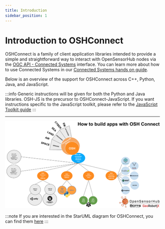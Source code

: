 ```yaml
---
title: Introduction
sidebar_position: 1
---
```



# Introduction to OSHConnect

OSHConnect is a family of client application libraries intended to provide a simple and straightforward way to interact with OpenSensorHub nodes via the [OGC API - Connected Systems](https://ogcapi.ogc.org/connectedsystems/) interface. You can learn more about how to use Connected Systems in our [Connected Systems hands on guide](/connected-systems").

Below is an overview of the support for OSHConnect across C++, Python, Java, and JavaScript.

:::info
Generic instructions will be given for both the Python and Java libraries. OSH-JS is the precursor to OSHConnect-JavaScript. If you want instructions specific to the JavaScript toolkit, please refer to the [JavaScript Toolkit guide](osh-js/introduction)
:::

--- 
![OSHConnect Diagram](../assets/osh/osh-dev.png)

:::note
If you are interested in the StarUML diagram for OSHConnect, you can find them [here](https://drive.google.com/file/d/1FVrnYiuAR8ykqfOUa1NuoMyZ1abXzMPw/view)
:::